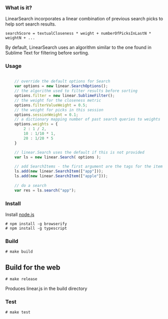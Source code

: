 ### What is it?

LinearSearch incorporates a linear combination of previous search picks to help sort search results.

``` 
searchScore = textualCloseness * weight + numberOfPicksInLastN * weightN + ...
```

By default, LinearSearch uses an algorithm similar to the one found in Sublime Text for filtering before sorting.

### Usage
```js
	
	// override the default options for Search
	var options = new linear.SearchOptions();
	// the algorithm used to filter results before sorting
	options.filter = new linear.SublimeFilter();
	// the weight for the closeness metric
	options.filterValueWeight = 0.5; 
	// the weight for picks in this session
	options.sessionWeight = 0.1; 
	// a dictionary mapping number of past search queries to weights
	options.weights = {
		2 : 1 / 2,
		10 : 1/10 * 1,
		20 : 1/20 * 5	
	}

	// linear.Search uses the default if this is not provided
    var ls = new linear.Search( options );
	
	// add SearchItems - the first argument are the tags for the item
    ls.add(new linear.SearchItem(["app"])); 
    ls.add(new linear.SearchItem(["apple"]));
	
	// do a search
    var res = ls.search("app");
```

### Install

Install [node.js](http://www.nodejs.org)

```
# npm install -g browserify
# npm install -g typescript
```

### Build

```
# make build
```

## Build for the web

```
# make release
```
Produces linear.js in the build directory

### Test

```
# make test
```
